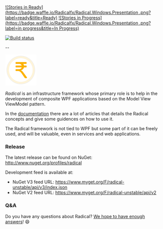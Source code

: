 [![Stories in Ready](https://badge.waffle.io/Radicalfx/Radical.Windows.Presentation .png?label=ready&title=Ready)](http://waffle.io/radicalfx/housekeeping)
[![Stories in Progress](https://badge.waffle.io/Radicalfx/Radical.Windows.Presentation .png?label=in progress&title=In Progress)](http://waffle.io/radicalfx/housekeeping)

[![Build status](https://ci.appveyor.com/api/projects/status/2m6efi6wnnwogbjy?svg=true)](https://ci.appveyor.com/project/radical-bot/radical-windows-presentation)

--

![Radical logo](Radical.png)

*Radical* is an infrastructure framework whose primary role is to help in the development of composite WPF applications based on the Model View ViewModel pattern.

In the [documentation](https://github.com/RadicalFx/radical/wiki)  there are a lot of articles that details the Radical concepts and give some guidences on how to use it.

The Radical framework is not tied to WPF but some part of it can be freely used, and will be valuable, even in services and web applications.

### Release

The latest release can be found on NuGet: http://www.nuget.org/profiles/radical

Development feed is available at: 
* NuGet V3 feed URL: https://www.myget.org/F/radical-unstable/api/v3/index.json
* NuGet V2 feed URL: https://www.myget.org/F/radical-unstable/api/v2

### Q&A

Do you have any questions about Radical? [We hope to have enough answers](https://groups.google.com/forum/#!forum/radical-mvvm-framework)! :smile:
